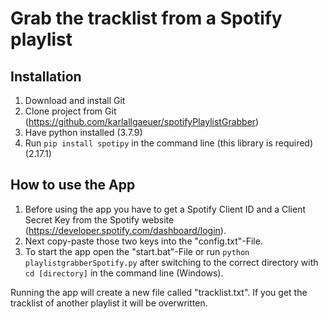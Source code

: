 # Grab the tracklist from a Spotify playlist
## Installation
1. Download and install Git
2. Clone project from Git (https://github.com/karlallgaeuer/spotifyPlaylistGrabber)
3. Have python installed (3.7.9)
4. Run ```pip install spotipy``` in the command line (this library is required) (2.17.1)

## How to use the App
1. Before using the app you have to get a Spotify Client ID and a Client Secret Key from the Spotify website (https://developer.spotify.com/dashboard/login). 
2. Next copy-paste those two keys into the "config.txt"-File.
3. To start the app open the "start.bat"-File or run ```python playlistgrabberSpotify.py``` after switching to the correct directory with ```cd [directory]``` in the command line (Windows).

Running the app will create a new file called "tracklist.txt". If you get the tracklist of another playlist it will be overwritten.
